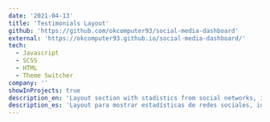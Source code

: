 ```yaml
---
date: '2021-04-13'
title: 'Testimonials Layout'
github: 'https://github.com/okcomputer93/social-media-dashboard'
external: 'https://okcomputer93.github.io/social-media-dashboard/'
tech:
  - Javascript
  - SCSS
  - HTML
  - Theme Switcher
company: ''
showInProjects: true
description_en: 'Layout section with stadistics from social networks, includes a theme switcher.'
description_es: 'Layout para mostrar estadísticas de redes sociales, incluye un modo oscuro.'
---
```

